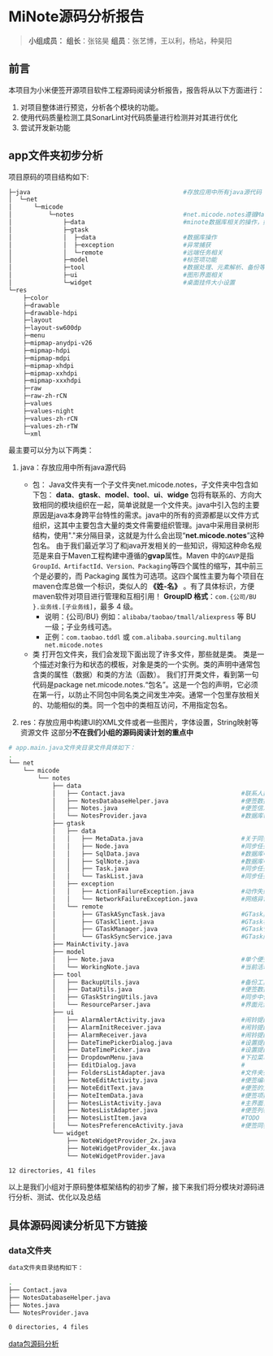 # MiNote源码分析报告


> **小组成员：**
> **组长**：张铭昊
> **组员**：张艺博，王以利，杨站，种昊阳

## 前言

本项目为小米便签开源项目软件工程源码阅读分析报告，报告将从以下方面进行：

1. 对项目整体进行预览，分析各个模块的功能。
2. 使用代码质量检测工具SonarLint对代码质量进行检测并对其进行优化
3. 尝试开发新功能


## app文件夹初步分析

项目原码的项目结构如下:
``` bash
├─java                                          #存放应用中所有java源代码
│  └─net                                                
│      └─micode
│          └─notes                              #net.micode.notes遵循Maven工程中GroupID 的命名格式
│              ├─data                           #minote数据库相关的操作，如初始化与CURD
│              ├─gtask
│              │  ├─data                        #数据库操作
│              │  ├─exception                   #异常捕获
│              │  └─remote                      #远端任务相关
│              ├─model                          #标签项功能
│              ├─tool                           #数据处理、元素解析、备份等工具类
│              ├─ui                             #图形界面相关
│              └─widget                         #桌面挂件大小设置
└─res
    ├─color
    ├─drawable
    ├─drawable-hdpi
    ├─layout
    ├─layout-sw600dp
    ├─menu
    ├─mipmap-anydpi-v26
    ├─mipmap-hdpi
    ├─mipmap-mdpi
    ├─mipmap-xhdpi
    ├─mipmap-xxhdpi
    ├─mipmap-xxxhdpi
    ├─raw
    ├─raw-zh-rCN
    ├─values
    ├─values-night
    ├─values-zh-rCN
    ├─values-zh-rTW
    └─xml
```
最主要可以分为以下两类：

1. java：存放应用中所有java源代码
   - 包：
    Java文件夹有一个子文件夹net.micode.notes，子文件夹中包含如下包：
    **data**、**gtask**、**model**、**tool**、**ui**、**widge**
    包将有联系的、方向大致相同的模块组织在一起，简单说就是一个文件夹。java中引入包的主要原因是java本身跨平台特性的需求。java中的所有的资源都是以文件方式组织，这其中主要包含大量的类文件需要组织管理。java中采用目录树形结构，使用"."来分隔目录，这就是为什么会出现“**net.micode.notes**”这种包名。
    由于我们最近学习了和java开发相关的一些知识，得知这种命名规范是来自于Maven工程构建中遵循的**gvap**属性。Maven 中的`GAVP`是指`GroupId、ArtifactId、Version、Packaging`等四个属性的缩写，其中前三个是必要的，而 Packaging 属性为可选项。这四个属性主要为每个项目在maven仓库总做一个标识，类似人的 **《姓-名》** 。有了具体标识，方便maven软件对项目进行管理和互相引用！
    **GroupID 格式**：`com.{公司/BU }.业务线.[子业务线]`，最多 4 级。
        - 说明：{公司/BU} 例如：`alibaba/taobao/tmall/aliexpress` 等 BU 一级；子业务线可选。
        - 正例：`com.taobao.tddl` 或 `com.alibaba.sourcing.multilang  net.micode.notes`
    - 类
    打开包文件夹，我们会发现下面出现了许多文件，那些就是类。
    类是一个描述对象行为和状态的模板，对象是类的一个实例。类的声明中通常包含类的属性（数据）和类的方法（函数）。
    我们打开类文件，看到第一句代码是package net.micode.notes.“包名”。这是一个包的声明，它必须在第一行，以防止不同包中同名类之间发生冲突。通常一个包里存放相关的、功能相似的类。同一个包中的类相互访问，不用指定包名。

2. res：存放应用中构建UI的XML文件或者一些图片，字体设置，String映射等资源文件
   这部分**不在我们小组的源码阅读计划的重点中**

``` bash
# app.main.java文件夹目录文件具体如下：
.
└── net
    └── micode
        └── notes
            ├── data
            │   ├── Contact.java                                #联系人数据库
            │   ├── NotesDatabaseHelper.java                    #便签数据库，用于记录便签相关属性和数据
            │   ├── Notes.java                                  #便签信息提供类
            │   └── NotesProvider.java                          #数据库帮助类，用于辅助创建、处理数据库的条目
            ├── gtask
            │   ├── data
            │   │   ├── MetaData.java                           #关于同步任务的元数据
            │   │   ├── Node.java                               #同步任务的管理结点，用于设置、保存同步动作的信息
            │   │   ├── SqlData.java                            #数据库中基本数据，方法包括读取数据、获取数据库中数据、提交数据到数据库
            │   │   ├── SqlNote.java                            #数据库中便签数据，方法包括读取便签内容、从数据库中获取便签数据、设置便签内容、提交便签数据到数据库
            │   │   ├── Task.java                               #同步任务，将创建、更新和同步动作包装成JSON对象，用本地和远程的JSON对结点内容进行设置，获取同步信息，进行本地和远程的同步
            │   │   └── TaskList.java                           #同步任务列表，将Task组织成同步任务列表进行管理
            │   ├── exception
            │   │   ├── ActionFailureException.java             #动作失败异常
            │   │   └── NetworkFailureException.java            #网络异常失败
            │   └── remote
            │       ├── GTaskASyncTask.java                     #GTask异步任务，方法包括任务同步和取消，显示同步任务的进程、通知和结果
            │       ├── GTaskClient.java                        #GTask客户端，提供登录Google账户，创建任务和任务列表，添加和删除结点，提交、重置更新、获取任务列表等功能
            │       ├── GTaskManager.java                       #GTask管理者，提供同步本地和远端的任务，初始化任务列表，同步内容、文件夹，添加、更新本地和远端结点，刷新本地同步任务ID等功能
            │       └── GTaskSyncService.java                   #GTask同步服务，用于提供同步服务 （开始、取消同步），发送广播
            ├── MainActivity.java
            ├── model
            │   ├── Note.java                                   #单个便签项
            │   └── WorkingNote.java                            #当前活动便签项
            ├── tool
            │   ├── BackupUtils.java                            #备份工具类，用于数据备份读取、显示
            │   ├── DataUtils.java                              #便签数据处理工具类，封装如查找、移动、删除数据等操作
            │   ├── GTaskStringUtils.java                       #同步中使用的字符串工具类，为了jsonObject提供string对象
            │   └── ResourceParser.java                         #界面元素的解析工具类，利用R.java这个类获取资源供程序调用
            ├── ui
            │   ├── AlarmAlertActivity.java                     #闹铃提醒界面
            │   ├── AlarmInitReceiver.java                      #闹铃提醒启动消息接收器
            │   ├── AlarmReceiver.java                          #闹铃提醒接收器
            │   ├── DateTimePickerDialog.java                   #设置提醒时间的对话框界面
            │   ├── DateTimePicker.java                         #设置提醒时间的部件
            │   ├── DropdownMenu.java                           #下拉菜单界面
            │   ├── EditDialog.java                             #
            │   ├── FoldersListAdapter.java                     #文件夹列表链接器（链接数据库）
            │   ├── NoteEditActivity.java                       #便签编辑活动
            │   ├── NoteEditText.java                           #便签的文本编辑界面
            │   ├── NoteItemData.java                           #便签项数据
            │   ├── NotesListActivity.java                      #主界面，用于实现处理文件夹列表的活动
            │   ├── NotesListAdapter.java                       #便签列表链接器（链接数据库）
            │   ├── NotesListItem.java                          #TODO
            │   └── NotesPreferenceActivity.java                #便签同步的设置界面
            └── widget
                ├── NoteWidgetProvider_2x.java
                ├── NoteWidgetProvider_4x.java
                └── NoteWidgetProvider.java

12 directories, 41 files

```
以上是我们小组对于原码整体框架结构的初步了解，接下来我们将分模块对源码进行分析、测试、优化以及总结


## 具体源码阅读分析见下方链接

### data文件夹

``` bash 
data文件夹目录结构如下：

.
├── Contact.java
├── NotesDatabaseHelper.java
├── Notes.java
└── NotesProvider.java

0 directories, 4 files

```
[data包源码分析](./src/main/java/net/micode/notes/data/README.md)
